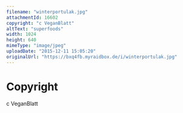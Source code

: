 ```yaml
---
filename: "winterportulak.jpg"
attachmentId: 16602
copyright: "c VeganBlatt"
altText: "superfoods"
width: 1024
height: 640
mimeType: "image/jpeg"
uploadDate: "2015-12-11 15:05:20"
originalUrl: "https://bxq4fb.myraidbox.de/i/winterportulak.jpg"
---
```


# Copyright

c VeganBlatt
